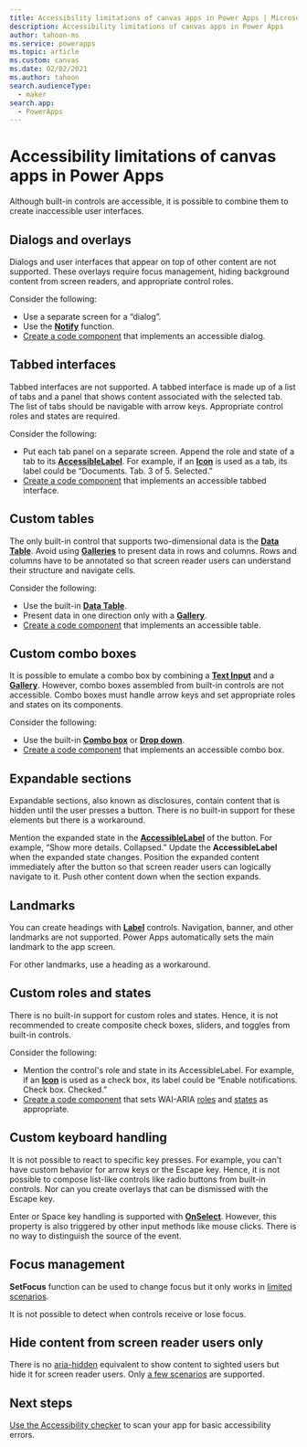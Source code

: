 ```yaml
---
title: Accessibility limitations of canvas apps in Power Apps | Microsoft Docs
description: Accessibility limitations of canvas apps in Power Apps
author: tahoon-ms
ms.service: powerapps
ms.topic: article
ms.custom: canvas
ms.date: 02/02/2021
ms.author: tahoon
search.audienceType: 
  - maker
search.app: 
  - PowerApps
---
```


# Accessibility limitations of canvas apps in Power Apps
Although built-in controls are accessible, it is possible to combine them to create inaccessible user interfaces.

## Dialogs and overlays
Dialogs and user interfaces that appear on top of other content are not supported. These overlays require focus management, hiding background content from screen readers, and appropriate control roles.

Consider the following:
* Use a separate screen for a “dialog”.
* Use the **[Notify](functions/function-showerror.md)** function.
* [Create a code component](../../developer/component-framework/overview.md) that implements an accessible dialog.

## Tabbed interfaces
Tabbed interfaces are not supported. A tabbed interface is made up of a list of tabs and a panel that shows content associated with the selected tab. The list of tabs should be navigable with arrow keys. Appropriate control roles and states are required.

Consider the following:
* Put each tab panel on a separate screen. Append the role and state of a tab to its **[AccessibleLabel](controls/properties-accessibility.md)**. For example, if an **[Icon](controls/control-shapes-icons.md)** is used as a tab, its label could be “Documents. Tab. 3 of 5. Selected.”
* [Create a code component](../../developer/component-framework/overview.md) that implements an accessible tabbed interface.

## Custom tables
The only built-in control that supports two-dimensional data is the **[Data Table](controls/control-data-table.md)**. Avoid using **[Galleries](controls/control-gallery.md)** to present data in rows and columns. Rows and columns have to be annotated so that screen reader users can understand their structure and navigate cells.

Consider the following:
* Use the built-in **[Data Table](controls/control-data-table.md)**.
* Present data in one direction only with a **[Gallery](controls/control-gallery.md)**.
* [Create a code component](../../developer/component-framework/overview.md) that implements an accessible table.

## Custom combo boxes
It is possible to emulate a combo box by combining a **[Text Input](controls/control-text-input.md)** and a **[Gallery](controls/control-gallery.md)**. However, combo boxes assembled from built-in controls are not accessible. Combo boxes must handle arrow keys and set appropriate roles and states on its components.

Consider the following:
* Use the built-in **[Combo box](controls/control-combo-box.md)** or **[Drop down](controls/control-drop-down.md)**.
* [Create a code component](../../developer/component-framework/overview.md) that implements an accessible combo box.

## Expandable sections
Expandable sections, also known as disclosures, contain content that is hidden until the user presses a button. There is no built-in support for these elements but there is a workaround.

Mention the expanded state in the **[AccessibleLabel](controls/properties-accessibility.md)** of the button. For example, “Show more details. Collapsed.” Update the **AccessibleLabel** when the expanded state changes. Position the expanded content immediately after the button so that screen reader users can logically navigate to it. Push other content down when the section expands.

## Landmarks
You can create headings with **[Label](controls/control-text-box.md)** controls. Navigation, banner, and other landmarks are not supported. Power Apps automatically sets the main landmark to the app screen.

For other landmarks, use a heading as a workaround.

## Custom roles and states
There is no built-in support for custom roles and states. Hence, it is not recommended to create composite check boxes, sliders, and toggles from built-in controls.

Consider the following:
* Mention the control's role and state in its AccessibleLabel. For example, if an **[Icon](controls/control-shapes-icons.md)** is used as a check box, its label could be “Enable notifications. Check box. Checked.”
* [Create a code component](../../developer/component-framework/overview.md) that sets WAI-ARIA [roles](https://www.w3.org/TR/wai-aria-1.1/#usage_intro) and [states](https://www.w3.org/TR/wai-aria-1.1/#introstates) as appropriate.

## Custom keyboard handling
It is not possible to react to specific key presses. For example, you can't have custom behavior for arrow keys or the Escape key. Hence, it is not possible to compose list-like controls like radio buttons from built-in controls. Nor can you create overlays that can be dismissed with the Escape key.

Enter or Space key handling is supported with **[OnSelect](controls/properties-core.md)**. However, this property is also triggered by other input methods like mouse clicks. There is no way to distinguish the source of the event.

## Focus management
**SetFocus** function can be used to change focus but it only works in [limited scenarios](functions/function-setfocus.md#limitations).

It is not possible to detect when controls receive or lose focus.

## Hide content from screen reader users only
There is no [aria-hidden](https://www.w3.org/TR/wai-aria-1.1/#aria-hidden) equivalent to show content to sighted users but hide it for screen reader users. Only [a few scenarios](accessible-apps-content-visibility.md) are supported.

## Next steps
[Use the Accessibility checker](accessibility-checker.md) to scan your app for basic accessibility errors.
